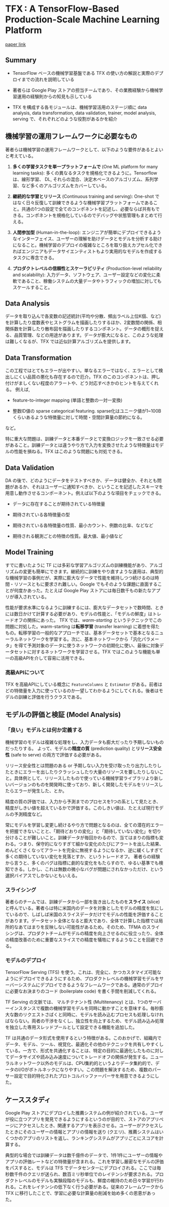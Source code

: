 # TFX : A TensorFlow-Based Production-Scale Machine Learning Platform

[paper link](http://stevenwhang.com/tfx_paper.pdf)

## Summary

- TensorFlow ベースの機械学習基盤である TFX の使い方の解説と実際のデプロイまでの流れを説明している

- 著者らは Google Play ストアの担当チームであり、その業務経験から機械学習運用の経験則からの知見も示している

- TFX を構成する各モジュールは、機械学習活用のステージ順に data analysis, data transformation,
    data validation, trainer, model analysis, serving で、それぞれどのような役割があるかを紹介

## 機械学習の運用フレームワークに必要なもの

著者らは機械学習の運用フレームワークとして、以下のような要件があるとよいと考えている。

1. **多くの学習タスクを単一プラットフォームで** (One ML platform for many learning tasks): 多くの異なるタスクを規格化できるように。Tensorflow は、線形学習、 DL, それらの混合、決定木ベースのアルゴリズム、系列学習、など多くのアルゴリズムをカバーしている。

2. **継続的な学習とリリース** (Continuous training and serving): One-shot ではなく日々反復して訓練できるような機械学習プラットフォームであること。共通の1つの設定で全てのコンポネントを記述し、必要ならば共有もできる。コンポネントを規格化しているのでデバッグや状態管理もまとめて行える。

3. **人間参加型** (Human-in-the-loop): エンジニアが簡単にデプロイできるようなインターフェイス、ユーザーの理解を助けデータとモデルを分析する助けになること。機械学習のデプロイの複雑なところを取り扱えカプセル化できればエンジニアもデータサイエンティストもより実用的なモデルを作成するタスクに専念できる。

4. **プロダクトレベルの信頼性とスケーラビリティ** (Production-level reliability and scalability):
    入力データ、ソフトウェア、ユーザー設定などの変化に柔軟であること、稼働システムの大量データやトラフィックの増加に対してもスケールすること。

## Data Analysis

データを取り込んで各変数の記述統計(平均や分散、頻出ラベル上位K個、など)を計算したり度数表やヒストグラムを描画したりするほか、2変数間の関係、相関係数を計算したり散布図を描画したりするコンポネント。データの概形を捉える、品質管理、などの用途があります。データが膨大になると、このような処理は難しくなるが、TFX では近似計算アルゴリズムを提供します。

## Data Transformation

この工程ではとてもエラーが出やすい。単なるエラーではなく、エラーとして検出しにくい品質の悪化も存在するので厄介。TFX のこのコンポネントは、押し付けがましくない程度のアラートや、どう対応すべきかのヒントを与えてくれる。 例えば,

- feature-to-integer mapping (単語と整数の一対一変換)

- 整数ID値の sparse categorical featuring. sparse化はユニーク値が1\~100B
    くらいあるような特徴量に対して時間・空間計算量の節約になる。

など。

特に重大な問題は、訓練データと本番データとで変換ロジックを一致させる必要があること。訓練データとは違うやり方で入力を変換させたような特徴量はモデルの性能を損ねる。TFX はこのような問題にも対処できる。

## Data Validation

DA の後で、どのようにデータをテストすべきか、データは健全か、それとも問題があるか、それはユーザーに通知すべきか、ということを記述したスキーマを用意し動作させるコンポーネント。例えば以下のような項目をチェックできる。

- データに存在することが期待されている特徴量

- 期待されている各特徴量の型

- 期待されている各特徴量の性質、最小カウント、例数の比率、などなど

- 期待される観測ごとの特徴の性質。最大値、最小値など

## Model Training

すでに書いたように TF には多彩な学習アルゴリズムの訓練機能があり、アルゴリズムの変更も簡単にできます。継続的に訓練をやり直すような運用は、典型的な機械学習の事例だが、実際に膨大なデータで性能を維持しつつ続けるのは時間・リソースともに要求され難しい。Google でもそのような課題に直面することが何度かあった。たとえば Google Play ストアには毎日数千もの新たなアプリが導入されている。

性能が要求水準になるように訓練するには、膨大なデータセットで数時間、ときには数日かけて計算する必要があり、モデルの性能と、「モデルの鮮度」はトレードオフの関係にあった。 TFX では、*warm-starting* というテクニックでこの問題に対処した。warm-starting は**転移学習** (transfer learning) に着想を得たもの。転移学習の一般的なアプローチでは、基本データセットで基本となるニューラルネットワークを学習する。次に、基本ネットワークから「汎化パラメータ」を得て予測対象のデータに使うネットワークの初期化に使い、最後に対象データセットに対するネットワークを学習させる。TFX ではこのような機能も単一の高級APIを介して容易に活用できる。

### 高級APIについて

TFX を高級APIにしている概念に `FeatureColumns` と `Estimator`
がある。前者はどの特徴量を入力に使っているのか一望してわかるようにしてくれる。後者はモデルの訓練と評価を行うクラスである。

## モデルの評価と検証 (Model Analysis)

### 「良い」モデルとは何か定義する

機械学習のモデルは複雑な処理をし、入力データも膨大だったり予期しないものだったりする。 よって、モデルの**精度の質**
(prediction quality) と**リリース安全性** (safe to serve) の両方で評価する必要がある。

リリース安全性とは問題のある or 予期しない入力を受け取ったり出力したりしたときにエラーを出したりクラッシュしたり大量のリソースを要したりしないこと。具体例として、リリースしたもので使っている機械学習ライブラリより新しいバージョンのものを開発時に使っており、新しく開発したモデルをリリースしたらエラーが発生した、とか。

精度の質の評価では、入力から予測までのプロセスを1つの系として見たとき、精度がしきい値を超えているかで評価する。このしきい値は、たとえば現行モデルの予測精度など。

常にモデルを学習し変更し続けるやり方で問題となるのは、全ての潜在的エラーを把握できないことと、「期待どおりの変化」と「期待していない変化」を切り分けることが難しいこと。訓練データが毎回かわるので、当てはまりの指標も変わる。つまり、保守的になりすぎて細かな変化のたびにアラートを出した結果、めんどくさくなってアラートを完全に無視するようになるか、逆に緩くしすぎて多くの期待していない変化を見落とすか、というトレードオフ。
著者らの経験から言うと、多くのバグは指標に劇的な変化をもたらすので、ゆるい基準でも検知できる。しかし、これは無数の微小なバグが問題にされなかっただけ、という選択バイアスでしかないともいえる。

### スライシング

著者らのチームでは、訓練データから一部を抜き出したものを**スライス** (slice) と呼んでいる。著者らは特に米国内のデータを対象としたモデルの精度を気にしているので、しばしば米国のスライスデータだけでモデルの性能を評価することがあります。データセット全体となると膨大であり、全体で計算した指標では局所的なあてはまりを反映しない可能性があるため。そのため、TFMA のスライシングは、プロダクトチームがモデルの精度を向上させるのに役立ったり、全体の精度改善のために重要なスライスでの精度を犠牲にするようなことを回避できる。

### モデルのデプロイ

TensorFlow Serving (TFS) を使う。これは、完全に、かつカスタマイズ可能なようにデプロイできるようにするため、プロダクトレベルの機械学習モデルをサーバーシステムにデプロイできるようなフレームワークである。通常のデプロイに必要なお決まりのコード
(boilerplate code) を書く手間を削減してくれる。

TF Serving の文脈では、 マルチテナント性 (Multitenancy) とは、1つのサーバーインスタンスで複数の機械学習モデルを同時に動かすことを意味する。毎秒膨大な数のリクエストさばくと同時に、モデルを読み込むプロセスも処理しなければならない。両者の干渉をなくし、独立性を向上するため、モデル読み込み処理を独立した専用スレッドプールとして設定できる機能を追加した。

TF は共通のデータ形式を使用するという特徴がある。このおかげで、組織内でデータ、モデル、ツール、視覚化、最適化その他のテクニックを共有しやすくしている。一方で、形式を共通化することは、特定の目的に最適化したものに対してデータサイズや読み込み速度についてトレードオフの関係が発生する。ニューラルネットワーク以外のモデルは、CPU集約的というよりデータ集約的で、データのI/Oがボトルネックになりやすい。この問題を解決するため、複数のパーサー設定で目的特化されたプロトコルバッファーパーサを用意できるようにした。

## ケーススタディ

Google Play ストアにデプロイした推薦システムの例が紹介されている。ユーザが役に立つアプリを発見できるようにするというのが目的で、ストアのアプリページにアクセスしたとき、関連するアプリを表示させる。ユーザーがアクセスしたときにそのユーザーの情報とアプリの情報を送り
(クエリ)、推薦システムはいくつかのアプリのリストを返し、ランキングシステムがアプリごとにスコアを計算する。

典型的な場合では訓練データは数千億件のデータで、1件1件にユーザーの情報やアプリの評価レートなどの特徴量が含まれる。これを学習し厳密なモデルの評価をパスすると、モデルは TFS でデータセンターにデプロイされる。ここでは毎秒数千件のクエリが送られ、数百ミリ秒単位でのレイテンシが要求される。プロダクトレベルのモデルも実験段階のモデルも、鮮度の維持のため日々学習が行われる。これをレイテンシの低下なく行う必要がある。従来のフレームワークから TFX に移行したことで、学習に必要な計算量の削減を始め多くの恩恵があった。
